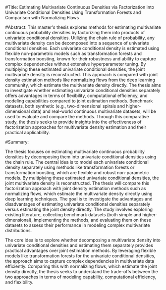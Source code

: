 #Title:
Estimating Multivariate Continuous Densities via Factorization into Univariate Conditional Densities Using Transformation Forests and Comparison with Normalizing Flows

#Abstract:
This master's thesis explores methods for estimating multivariate continuous probability densities by factorizing them into products of univariate conditional densities. Utilizing the chain rule of probability, any multivariate density can be decomposed into a sequence of univariate conditional densities. Each univariate conditional density is estimated using flexible non-parametric models such as transformation forests and transformation boosting, known for their robustness and ability to capture complex dependencies without extensive hyperparameter tuning. By multiplying these estimated univariate conditional densities, the joint multivariate density is reconstructed. This approach is compared with joint density estimation methods like normalizing flows from the deep learning community, which estimate the multivariate density directly. The thesis aims to investigate whether estimating univariate conditional densities separately offers advantages in terms of flexibility, computational efficiency, and modeling capabilities compared to joint estimation methods. Benchmark datasets, both synthetic (e.g., two-dimensional spirals and higher-dimensional data) and real-world continuous multivariate datasets, will be used to evaluate and compare the methods. Through this comparative study, the thesis seeks to provide insights into the effectiveness of factorization approaches for multivariate density estimation and their practical applicability.

#Summary:

The thesis focuses on estimating multivariate continuous probability densities by decomposing them into univariate conditional densities using the chain rule. The central idea is to model each univariate conditional density separately using methods like transformation forests or transformation boosting, which are flexible and robust non-parametric models. By multiplying these estimated univariate conditional densities, the joint multivariate density is reconstructed. The thesis will compare this factorization approach with joint density estimation methods such as normalizing flows, which estimate the multivariate density directly using deep learning techniques. The goal is to investigate the advantages and disadvantages of estimating univariate conditional densities separately versus estimating the joint density directly. The study involves exploring existing literature, collecting benchmark datasets (both simple and higher-dimensional), implementing the methods, and evaluating them on these datasets to assess their performance in modeling complex multivariate distributions.

The core idea is to explore whether decomposing a multivariate density into univariate conditional densities and estimating them separately provides practical advantages over joint estimation methods. By leveraging flexible models like transformation forests for the univariate conditional densities, the approach aims to capture complex dependencies in multivariate data efficiently. Comparing this with normalizing flows, which estimate the joint density directly, the thesis seeks to understand the trade-offs between the two approaches in terms of modeling capability, computational efficiency, and flexibility.


